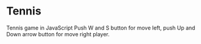 # Tennis
 Tennis game in JavaScript
 Push W and S button for move left, push Up and Down arrow button for move right player. 

